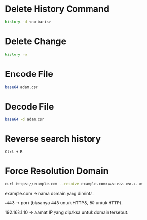 # Delete History Command
``` bash
history -d <no-baris>
```
# Delete Change
``` bash
history -w
```
# Encode File
``` bash
base64 adam.csr
```
# Decode File 
``` bash
base64 -d adam.csr
```
# Reverse search history
`Ctrl + R`

# Force Resolution Domain
``` bash
curl https://example.com --resolve example.com:443:192.168.1.10
```
example.com → nama domain yang diminta.

:443 → port (biasanya 443 untuk HTTPS, 80 untuk HTTP).

192.168.1.10 → alamat IP yang dipaksa untuk domain tersebut.
